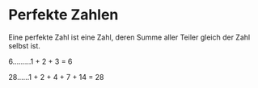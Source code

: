# Perfekte Zahlen
Eine perfekte Zahl ist eine Zahl, deren Summe aller Teiler gleich der Zahl selbst ist.

6.........1 + 2 + 3 = 6

28......1 + 2 + 4 + 7 + 14 = 28

